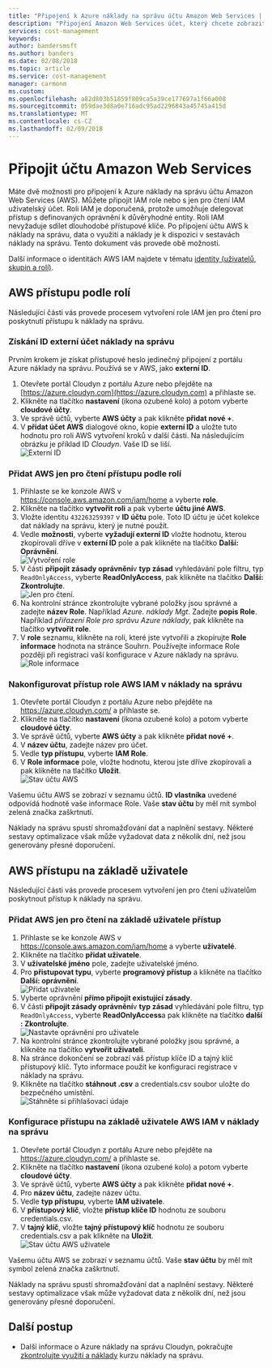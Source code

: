 ```yaml
---
title: "Připojení k Azure náklady na správu účtu Amazon Web Services | Microsoft Docs"
description: "Připojení Amazon Web Services účet, který chcete zobrazit data o využití a náklady v sestavách náklady na správu."
services: cost-management
keywords: 
author: bandersmsft
ms.author: banders
ms.date: 02/08/2018
ms.topic: article
ms.service: cost-management
manager: carmonm
ms.custom: 
ms.openlocfilehash: a82d803b51859f809ca5a39ce177697a1f66a008
ms.sourcegitcommit: 059dae3d8a0e716adc95ad2296843a45745a415d
ms.translationtype: MT
ms.contentlocale: cs-CZ
ms.lasthandoff: 02/09/2018
---
```

# <a name="connect-an-amazon-web-services-account"></a>Připojit účtu Amazon Web Services

Máte dvě možnosti pro připojení k Azure náklady na správu účtu Amazon Web Services (AWS). Můžete připojit IAM role nebo s jen pro čtení IAM uživatelský účet. Roli IAM je doporučená, protože umožňuje delegovat přístup s definovaných oprávnění k důvěryhodné entity. Roli IAM nevyžaduje sdílet dlouhodobé přístupové klíče. Po připojení účtu AWS k náklady na správu, data o využití a náklady je k dispozici v sestavách náklady na správu. Tento dokument vás provede obě možnosti.

Další informace o identitách AWS IAM najdete v tématu [identity (uživatelů, skupin a rolí)](https://docs.aws.amazon.com/IAM/latest/UserGuide/id.html).

## <a name="aws-role-based-access"></a>AWS přístupu podle rolí

Následující části vás provede procesem vytvoření role IAM jen pro čtení pro poskytnutí přístupu k náklady na správu.

### <a name="get-your-cost-management-account-external-id"></a>Získání ID externí účet náklady na správu

Prvním krokem je získat přístupové heslo jedinečný připojení z portálu Azure náklady na správu. Používá se v AWS, jako **externí ID**.

1. Otevřete portál Cloudyn z portálu Azure nebo přejděte na [https://azure.cloudyn.com](https://azure.cloudyn.com) a přihlaste se.
2. Klikněte na tlačítko **nastavení** (ikona ozubené kolo) a potom vyberte **cloudové účty**.
3. Ve správě účtů, vyberte **AWS účty** a pak klikněte **přidat nové +**.
4. V **přidat účet AWS** dialogové okno, kopie **externí ID** a uložte tuto hodnotu pro roli AWS vytvoření kroků v další části. Na následujícím obrázku je příklad ID _Cloudyn_. Vaše ID se liší.  
    ![Externí ID](./media/connect-aws-account/external-id.png)

### <a name="add-aws-read-only-role-based-access"></a>Přidat AWS jen pro čtení přístupu podle rolí

1. Přihlaste se ke konzole AWS v https://console.aws.amazon.com/iam/home a vyberte **role**.
2. Klikněte na tlačítko **vytvořit roli** a pak vyberte **účtu jiné AWS**.
3. Vložte identitu `432263259397` v **ID účtu** pole. Toto ID účtu je účet kolekce dat náklady na správu, který je nutné použít.
4. Vedle **možnosti**, vyberte **vyžadují externí ID** vložte hodnotu, kterou zkopírovali dříve v **externí ID** pole a pak klikněte na tlačítko **Další: Oprávnění**.  
    ![Vytvoření role](./media/connect-aws-account/create-role01.png)
5. V části **připojit zásady oprávnění**v **typ zásad** vyhledávání pole filtru, typ `ReadOnlyAccess`, vyberte **ReadOnlyAccess**, pak klikněte na tlačítko **Další: Zkontrolujte**.  
    ![Jen pro čtení.](./media/connect-aws-account/readonlyaccess.png)
6. Na kontrolní stránce zkontrolujte vybrané položky jsou správné a zadejte **název Role**. Například *Azure. náklady Mgt*. Zadejte **popis Role**. Například _přiřazení Role pro správu Azure náklady_, pak klikněte na tlačítko **vytvořit role**.
7. V **role** seznamu, klikněte na roli, které jste vytvořili a zkopírujte **Role informace** hodnota na stránce Souhrn. Používejte informace Role později při registraci vaší konfigurace v Azure náklady na správu.  
    ![Role informace](./media/connect-aws-account/role-arn.png)

### <a name="configure-aws-iam-role-access-in-cost-management"></a>Nakonfigurovat přístup role AWS IAM v náklady na správu

1. Otevřete portál Cloudyn z portálu Azure nebo přejděte na https://azure.cloudyn.com/ a přihlaste se.
2. Klikněte na tlačítko **nastavení** (ikona ozubené kolo) a potom vyberte **cloudové účty**.
3. Ve správě účtů, vyberte **AWS účty** a pak klikněte **přidat nové +**.
4. V **název účtu**, zadejte název pro účet.
5. Vedle **typ přístupu**, vyberte **IAM Role**.
6. V **Role informace** pole, vložte hodnotu, kterou jste dříve zkopírovali a pak klikněte na tlačítko **Uložit**.  
    ![Stav účtu AWS](./media/connect-aws-account/aws-account-status01.png)

Vašemu účtu AWS se zobrazí v seznamu účtů. **ID vlastníka** uvedené odpovídá hodnotě vaše informace Role. Vaše **stav účtu** by měl mít symbol zelená značka zaškrtnutí.

Náklady na správu spustí shromažďování dat a naplnění sestavy. Některé sestavy optimalizace však může vyžadovat data z několik dní, než jsou generovány přesné doporučení.

## <a name="aws-user-based-access"></a>AWS přístupu na základě uživatele

Následující části vás provede procesem vytvoření jen pro čtení uživatelům poskytnout přístup k náklady na správu.

### <a name="add-aws-read-only-user-based-access"></a>Přidat AWS jen pro čtení na základě uživatele přístup

1. Přihlaste se ke konzole AWS v https://console.aws.amazon.com/iam/home a vyberte **uživatelé**.
2. Klikněte na tlačítko **přidat uživatele**.
3. V **uživatelské jméno** pole, zadejte uživatelské jméno.
4. Pro **přistupovat typu**, vyberte **programový přístup** a klikněte na tlačítko **Další: oprávnění**.  
    ![Přidat uživatele](./media/connect-aws-account/add-user01.png)
5. Vyberte oprávnění **přímo připojit existující zásady**.
6. V části **připojit zásady oprávnění**v **typ zásad** vyhledávání pole filtru, typ `ReadOnlyAccess`, vyberte **ReadOnlyAccess**a pak klikněte na tlačítko **další : Zkontrolujte**.  
    ![Nastavte oprávnění pro uživatele](./media/connect-aws-account/set-permission-for-user.png)
7. Na kontrolní stránce zkontrolujte vybrané položky jsou správné, a klikněte na tlačítko **vytvořit uživateli**.
8. Na stránce dokončení se zobrazí váš přístup klíče ID a tajný klíč přístupový klíč. Tyto informace použít ke konfiguraci registrace v náklady na správu.
9. Klikněte na tlačítko **stáhnout .csv** a credentials.csv soubor uložte do bezpečného umístění.  
    ![Stáhněte si přihlašovací údaje](./media/connect-aws-account/download-csv.png)


### <a name="configure-aws-iam-user-based-access-in-cost-management"></a>Konfigurace přístupu na základě uživatele AWS IAM v náklady na správu

1. Otevřete portál Cloudyn z portálu Azure nebo přejděte na https://azure.cloudyn.com/ a přihlaste se.
2. Klikněte na tlačítko **nastavení** (ikona ozubené kolo) a potom vyberte **cloudové účty**.
3. Ve správě účtů, vyberte **AWS účty** a pak klikněte **přidat nové +**.
4. Pro **název účtu**, zadejte název účtu.
5. Vedle **typ přístupu**, vyberte **IAM uživatele**.
6. V **přístupový klíč**, vložte **přístup klíče ID** hodnotu ze souboru credentials.csv.
7. V **tajný klíč**, vložte **tajný přístupový klíč** hodnotu ze souboru credentials.csv a pak klikněte na **Uložit**.  
    ![Stav účtu AWS uživatele](./media/connect-aws-account/aws-user-account-status.png)

Vašemu účtu AWS se zobrazí v seznamu účtů. Vaše **stav účtu** by měl mít symbol zelená značka zaškrtnutí.

Náklady na správu spustí shromažďování dat a naplnění sestavy. Některé sestavy optimalizace však může vyžadovat data z několik dní, než jsou generovány přesné doporučení.

## <a name="next-steps"></a>Další postup

- Další informace o Azure náklady na správu Cloudyn, pokračujte [zkontrolujte využití a náklady](tutorial-review-usage.md) kurzu náklady na správu.

